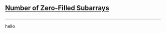 <h2><a href="https://leetcode.com/problems/number-of-zero-filled-subarrays/submissions/919543061/">Number of Zero-Filled Subarrays</a></h2><h3></h3><hr>hello